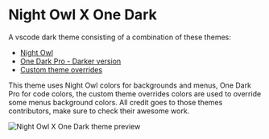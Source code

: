 # Night Owl X One Dark

A vscode dark theme consisting of a combination of these themes:

- [Night Owl](https://marketplace.visualstudio.com/items?itemName=sdras.night-owl)
- [One Dark Pro - Darker version](https://marketplace.visualstudio.com/items?itemName=zhuangtongfa.Material-theme)
- [Custom theme overrides](./src/theme-overrides.json)

This theme uses Night Owl colors for backgrounds and menus, One Dark Pro for
code colors, the custom theme overrides colors are used to override some menus
background colors. All credit goes to those themes contributors, make sure to
check their awesome work.

![Night Owl X One Dark theme preview](https://raw.githubusercontent.com/redasalmi/night-owl-x-one-dark/screenshot.png)
